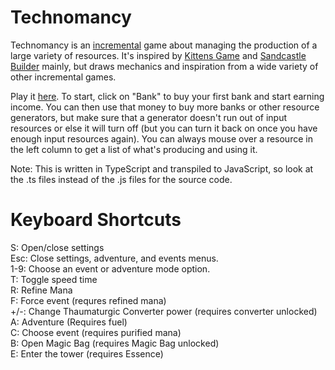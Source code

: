 # Technomancy

Technomancy is an [incremental](https://en.wikipedia.org/wiki/Incremental_game) game about managing the production of a large variety of resources. It's inspired by [Kittens Game](http://bloodrizer.ru/games/kittens/) and [Sandcastle Builder](http://castle.chirpingmustard.com/castle.html) mainly, but draws mechanics and inspiration from a wide variety of other incremental games. 

Play it [here](https://fuzzything44.github.io/Incremental/Technomancy/). To start, click on "Bank" to buy your first bank and start earning income. You can then use that money to buy more banks or other resource generators, but make sure that a generator doesn't run out of input resources or else it will turn off (but you can turn it back on once you have enough input resources again). You can always mouse over a resource in the left column to get a list of what's producing and using it. 

Note: This is written in TypeScript and transpiled to JavaScript, so look at the .ts files instead of the .js files for the source code.

# Keyboard Shortcuts
S: Open/close settings  
Esc: Close settings, adventure, and events menus.  
1-9: Choose an event or adventure mode option.  
T: Toggle speed time  
R: Refine Mana  
F: Force event (requres refined mana)  
+/-: Change Thaumaturgic Converter power (requires converter unlocked)  
A: Adventure (Requires fuel)  
C: Choose event (requires purified mana)  
B: Open Magic Bag (requires Magic Bag unlocked)  
E: Enter the tower (requires Essence)  
